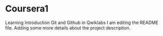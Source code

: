 # Coursera1
Learning Introduction Git and Github in Qwiklabs
I am editing the README file. Adding some more details about the project description.
